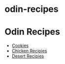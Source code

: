 # odin-recipes

<!DOCTYPE html>
<html>
<head>
	<title></title>
	<meta charset="utf-8">
</head>

<body>
	<h1>Odin Recipes</h1>
	<ul>
	<li><a href="recipes/cookies.html">Cookies</a></li>
	<li><a href="recipes/chicken.html">Chicken Recipies</a></li>
	<li><a href="recipes/banana.html">Desert Recipies</a></li>
	</ul>

</body>
</html>
